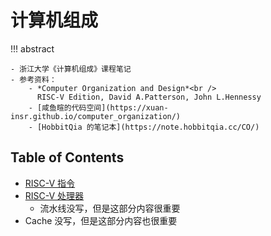 # 计算机组成

!!! abstract

    - 浙江大学《计算机组成》课程笔记
    - 参考资料：
        - *Computer Organization and Design*<br />
          RISC-V Edition, David A.Patterson, John L.Hennessy
        - [咸鱼暄的代码空间](https://xuan-insr.github.io/computer_organization/)
        - [HobbitQia 的笔记本](https://note.hobbitqia.cc/CO/)

## Table of Contents

- [RISC-V 指令](note1.md)
- [RISC-V 处理器](note2.md)
    - 流水线没写，但是这部分内容很重要
- Cache 没写，但是这部分内容也很重要